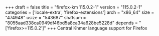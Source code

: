 +++
draft = false
title = "firefox-km 115.0.2-1"
version = "115.0.2-1"
categories = ['locale-extra', 'firefox-extensions']
arch = "x86_64"
size = "474948"
usize = "543687"
sha1sum = "8055aad338ca0949df46bd5a8ca34a628be5228d"
depends = "['firefox>=115.0.2']"
+++
Central Khmer language support for Firefox